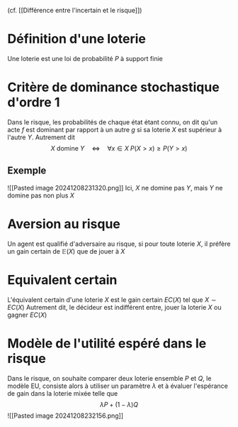 (cf. [[Différence entre l'incertain et le risque]])


# Définition d'une loterie
Une loterie est une loi de probabilité $P$ à support finie

# Critère de dominance stochastique d'ordre 1
Dans le risque, les probabilités de chaque état étant connu, on dit qu'un acte $f$ est dominant par rapport à un autre $g$ si sa loterie $X$ est supérieur à l'autre $Y$. Autrement dit
$$
X \text{ domine } Y \quad \Leftrightarrow \quad \forall x \in X \;P(X > x) \geq P(Y > x)
$$

## Exemple
![[Pasted image 20241208231320.png]]
Ici, $X$ ne domine pas $Y$, mais $Y$ ne domine pas non plus $X$

# Aversion au risque
Un agent est qualifié d'adversaire au risque, si pour toute loterie $X$, il préfère un gain certain de $\mathbb E(X)$ que de jouer à $X$

# Equivalent certain
L'équivalent certain d'une loterie $X$ est le gain certain $EC(X)$ tel que $X \sim EC(X)$
Autrement dit, le décideur est indifférent entre, jouer la loterie $X$ ou gagner $EC(X)$

# Modèle de l'utilité espéré dans le risque
Dans le risque, on souhaite comparer deux loterie ensemble $P$ et $Q$, le modèle EU, consiste alors à utiliser un paramètre $\lambda$ et à évaluer l'espérance de gain dans la loterie mixée telle que
$$
\lambda P + (1-\lambda)Q
$$
![[Pasted image 20241208232156.png]]